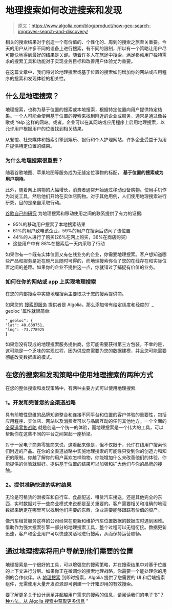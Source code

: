 # 地理搜索如何改进搜索和发现

> 原文：<https://www.algolia.com/blog/product/how-geo-search-improves-search-and-discovery/>

相关的搜索结果对于创造一个有价值的、个性化的、周到的搜索之旅至关重要。今天的用户从许多不同的设备上进行搜索，有不同的限制，所以有一个策略让用户尽可能快地得到最好的结果是关键。随着许多人在旅途中搜索，满足移动用户独特需求的搜索工具和功能对于实现业务目标和改善用户体验尤为重要。

在这篇文章中，我们将讨论地理搜索或基于位置的搜索如何增加你的网站或应用程序的搜索和发现体验的相关性。

## [](#what-is-geo-search)什么是地理搜索？

地理搜索，也称为基于位置的搜索或本地搜索，根据特定位置向用户提供特定结果。一个人可能会使用基于位置的搜索来找到附近的企业或服务，通常是通过像谷歌或 Yelp 这样的网站。或者，企业可以在其网站或应用程序上启用地理搜索，以允许用户根据用户的位置找到相关结果。

从餐馆、社交媒体和搜索引擎到娱乐、银行和个人护理网站，许多企业受益于为用户提供特定位置的结果。

### [](#why-does-geo-search-matter)为什么地理搜索很重要？

随着谷歌地图、苹果地图等服务成为无缝定位事物的标配， **基于位置的搜索成为用户期待。**

此外，随着网上购物的大幅增长，消费者通常开始通过移动设备购物。使用手机作为浏览工具，然后他们开始在实体店购物。对于其他用例，人们使用地理搜索进行研究，目的是亲自采取行动。

[谷歌自己的研究](https://www.thinkwithgoogle.com/_qs/documents/699/the-mobile-movement_research-studies.pdf) 为地理搜索和移动使用之间的联系提供了有力的证据:

*   95%的移动用户搜索了本地搜索结果
*   61%的用户致电该企业，59%的用户在搜索后访问了该位置
*   44%的人进行了购买(26%在网上购买，36%在商店购买)
*   这些用户中有 88%在搜索后一天内采取了行动

如果你有一个既有实体位置又有在线业务的企业，你需要地理搜索。客户想知道哪些产品和服务是近在咫尺且随时可得的，而地理搜索弥合了您的在线存在和实际位置之间的差距。如果你的企业不提供这一点，你就错过了捕捉有价值的业务。

### [](#how-to-implement-geo-search-on-your-site-or-app)如何在你的网站或 app 上实现地理搜索

在您的内部搜索中实施地理搜索主要取决于您的搜索提供商。

如果您的 [搜索即服务](https://blog.algolia.com/what-is-search-as-a-service/) 提供者是 Algolia，那么添加带有给定纬度和经度的` _ geoloc '属性就很简单:

```
"_geoloc": {
"lat": 40.639751,
"lng": -73.778925
}
```

如果您没有现成的地理搜索服务提供商，您可能需要获得第三方包装。不幸的是，这可能是一个乏味的实现过程，因为供应商需要为您的数据建模，并且您可能需要彻底改变数据库的模式。

## [](#2-ways-to-use-geo-search-in-your-search-and-discovery-strategy%c2%a0)在您的搜索和发现策略中使用地理搜索的两种方式

在您的整体搜索和发现策略中，有两种主要方式可以使用地理搜索:

### [](#1-develop-and-refine-your-omnichannel-strategy%c2%a0)1。开发和完善您的全渠道战略

具有前瞻性思维的品牌知道整合和连接不同平台和位置的客户体验的重要性，包括应用程序、实体店、网站以及消费者可以与品牌互动的任何其他地方。一个全面的 [全渠道零售战略](https://www.shopify.com/enterprise/omni-channel-retail-strategy) 就是创造一个统一的体验，而地理搜索是一个伟大的工具，可以帮助你在这些不同的平台之间架起一座桥梁。

对于一家电子商务零售商来说，这看起来像是，但不仅限于，允许在线用户搜索他们附近的产品。在你的全渠道战略中实施地理搜索的可能性只受到你的创造力和知识的限制。你越了解你的用户喜欢怎样购物，你能增加什么来改善他们的体验，你能提供的体验就越好。提供基于位置的结果可以加强和扩大他们与你的品牌的接触。

### [](#2-deliver-accurate-and-fast-real-time-results%c2%a0)2。提供准确快速的实时结果

无论是可租赁的滑板车和自行车、食品配送、租赁汽车接送，还是其他完全的东西，实时数据对于一些商业模式来说都是至关重要的。客户需要相关和准确的地理数据来确定在哪里可以找到他们需要的东西，企业需要能够跟踪有价值的资产。

像汽车租赁服务这样的公司经常在更新和维护汽车位置数据的数据库时遇到困难。借助作为强大搜索引擎一部分的地理搜索工具，整个过程可以无缝衔接。数据更新迅速，客户和企业用户可以快速灵活地进行搜索，从而保持运营顺畅。

## [](#navigate-users-to-their-needs-with-geo-search%c2%a0)通过地理搜索将用户导航到他们需要的位置

地理搜索是一个很好的工具，可以增强您的搜索策略，并在搜索结果中对基于位置的上下文进行分层。如果你正在微调你的搜索地理战略，你需要一个能处理你的用例的合作伙伴。从 [地理搜索](https://www.algolia.com/products/search-and-discovery/hosted-search-api/) 到即时搜索，Algolia 提供了您需要的 UI 和后端搜索组件，无需使用大量开发资源即可创建一个开箱即用的有效搜索。

要了解更多关于设计满足并超越用户需求的搜索的信息，请阅读我们的电子书“ [7 种方法，从 Algolia 搜索中获取更多信息](https://resources.algolia.com/mobile-search/7-ways-to-get-more-out-of-algolia-search) ”